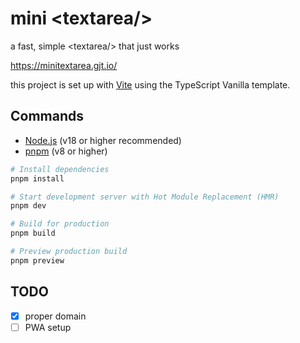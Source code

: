 # mini &lt;textarea/&gt;

a fast, simple &lt;textarea/&gt; that just works

https://minitextarea.gjt.io/

this project is set up with [Vite](https://vite.dev/) using the TypeScript Vanilla template.

## Commands

- [Node.js](https://nodejs.org/) (v18 or higher recommended)
- [pnpm](https://pnpm.io/) (v8 or higher)

```bash
# Install dependencies
pnpm install

# Start development server with Hot Module Replacement (HMR)
pnpm dev

# Build for production
pnpm build

# Preview production build
pnpm preview
```

## TODO

- [x] proper domain
- [ ] PWA setup
